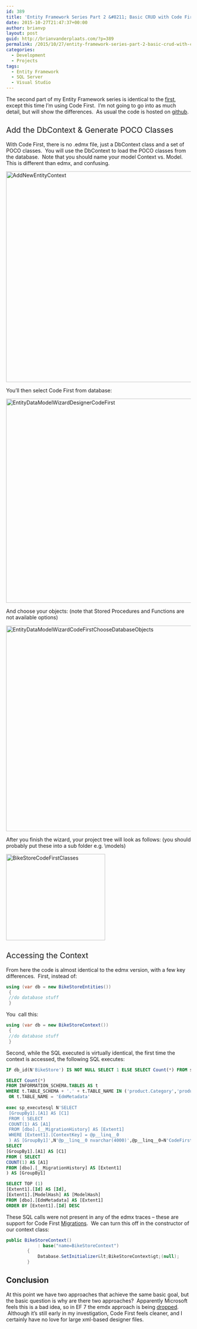 ```yaml
---
id: 389
title: 'Entity Framework Series Part 2 &#8211; Basic CRUD with Code First'
date: 2015-10-27T21:47:37+00:00
author: brianvp
layout: post
guid: http://brianvanderplaats.com/?p=389
permalink: /2015/10/27/entity-framework-series-part-2-basic-crud-with-code-first/
categories:
  - Development
  - Projects
tags:
  - Entity Framework
  - SQL Server
  - Visual Studio
---
```

The second part of my Entity Framework series is identical to the [first](http://brianvanderplaats.com/2015/10/19/entity-framework-series-part-1-basic-crud-with-edmx/), except this time I&#8217;m using Code First.  I&#8217;m not going to go into as much detail, but will show the differences.  As usual the code is hosted on [github](https://github.com/brianvp/entityframework-examples/tree/master/CodeFirstBasicCRUD).

## <span style="font-weight: 400;">Add the DbContext & Generate POCO Classes</span>

With Code First, there is no .edmx file, just a DbContext class and a set of POCO classes.  You will use the DbContext to load the POCO classes from the database.  Note that you should name your model <descriptor>Context vs. <descriptor>Model.   This is different than edmx, and confusing.

[<img class="alignnone size-full wp-image-391" src="http://brianvanderplaats.com/wp-content/uploads/2015/10/AddNewEntityContext.png" alt="AddNewEntityContext" width="948" height="574" />](http://brianvanderplaats.com/wp-content/uploads/2015/10/AddNewEntityContext.png)

You&#8217;ll then select Code First from database:

[<img class="alignnone size-full wp-image-390" src="http://brianvanderplaats.com/wp-content/uploads/2015/10/EntityDataModelWizardDesignerCodeFirst.png" alt="EntityDataModelWizardDesignerCodeFirst" width="623" height="556" />](http://brianvanderplaats.com/wp-content/uploads/2015/10/EntityDataModelWizardDesignerCodeFirst.png)

And choose your objects: (note that Stored Procedures and Functions are not available options)

[<img class="alignnone size-full wp-image-392" src="http://brianvanderplaats.com/wp-content/uploads/2015/10/EntityDataModelWizardCodeFirstChooseDatabaseObjects.png" alt="EntityDataModelWizardCodeFirstChooseDatabaseObjects" width="624" height="560" />](http://brianvanderplaats.com/wp-content/uploads/2015/10/EntityDataModelWizardCodeFirstChooseDatabaseObjects.png)

After you finish the wizard, your project tree will look as follows: (you should probably put these into a sub folder e.g. \models)

[<img class="alignnone size-full wp-image-393" src="http://brianvanderplaats.com/wp-content/uploads/2015/10/BikeStoreCodeFirstClasses.png" alt="BikeStoreCodeFirstClasses" width="270" height="235" />](http://brianvanderplaats.com/wp-content/uploads/2015/10/BikeStoreCodeFirstClasses.png)

## <span style="font-weight: 400;">Accessing the Context</span>

From here the code is almost identical to the edmx version, with a few key differences.  First, instead of:

```csharp
using (var db = new BikeStoreEntities())
 {
 //do database stuff
 }

```

You  call this:

```csharp
using (var db = new BikeStoreContext())
 {
 //do database stuff
 }

```

Second, while the SQL executed is virtually identical, the first time the context is accessed, the following SQL executes:

```sql
IF db_id(N'BikeStore') IS NOT NULL SELECT 1 ELSE SELECT Count(*) FROM sys.databases WHERE [name]=N'BikeStore'

SELECT Count(*)
FROM INFORMATION_SCHEMA.TABLES AS t
WHERE t.TABLE_SCHEMA + '.' + t.TABLE_NAME IN ('product.Category','product.Model','product.Manufacturer','product.PartNumber','product.Status')
 OR t.TABLE_NAME = 'EdmMetadata'
 
exec sp_executesql N'SELECT 
 [GroupBy1].[A1] AS [C1]
 FROM ( SELECT 
 COUNT(1) AS [A1]
 FROM [dbo].[__MigrationHistory] AS [Extent1]
 WHERE [Extent1].[ContextKey] = @p__linq__0
 ) AS [GroupBy1]',N'@p__linq__0 nvarchar(4000)',@p__linq__0=N'CodeFirstBasicCRUD.BikeStoreContext'
SELECT
[GroupBy1].[A1] AS [C1]
FROM ( SELECT
COUNT(1) AS [A1]
FROM [dbo].[__MigrationHistory] AS [Extent1]
) AS [GroupBy1]

SELECT TOP (1)
[Extent1].[Id] AS [Id],
[Extent1].[ModelHash] AS [ModelHash]
FROM [dbo].[EdmMetadata] AS [Extent1]
ORDER BY [Extent1].[Id] DESC
```

These SQL calls were not present in any of the edmx traces &#8211; these are support for Code First [Migrations](https://msdn.microsoft.com/en-us/data/jj591621.aspx).  We can turn this off in the constructor of our context class:

```csharp
public BikeStoreContext()
            : base("name=BikeStoreContext")
        {
            Database.SetInitializer&lt;BikeStoreContext&gt;(null); 
        }
```

## Conclusion

At this point we have two approaches that achieve the same basic goal, but the basic question is why are there two approaches?  Apparently Microsoft feels this is a bad idea, so in EF 7 the emdx approach is being [dropped](http://blogs.msdn.com/b/adonet/archive/2014/10/21/ef7-what-does-code-first-only-really-mean.aspx).  Although it&#8217;s still early in my investigation, Code First feels cleaner, and I certainly have no love for large xml-based designer files.

&nbsp;

&nbsp;

&nbsp;